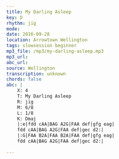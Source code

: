 ```yaml
---
title: My Darling Asleep
key: D
rhythm: jig
mode: 
date: 2016-09-28
location: Arrowtown Wellington
tags: slowsession beginner
mp3_file: /mp3/my-darling-asleep.mp3
mp3_url: 
abc_url: 
source: Wellington
transcription: unknown
chords: false
abc: |
    X: 4
    T: My Darling Asleep
    R: jig
    M: 6/8
    L: 1/8
    K: Dmaj
    |:e|fdd cAA|BAG A2G|FAA def|gfg eag|
    fdd cAA|BAG A2G|FAA def|gec d2:|
    |:G|FAA B2A|FAA B2A|FAA def|gfg eag|
    fdd cAA|BAG A2G|FAA def|gec d2:|
    
---
```



